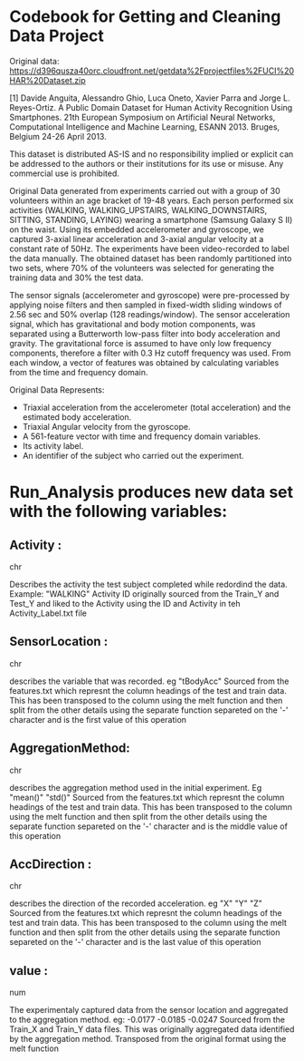 # Codebook for Getting and Cleaning Data Project

Original data: https://d396qusza40orc.cloudfront.net/getdata%2Fprojectfiles%2FUCI%20HAR%20Dataset.zip

[1] Davide Anguita, Alessandro Ghio, Luca Oneto, Xavier Parra and Jorge L. Reyes-Ortiz. A Public Domain Dataset for Human Activity Recognition Using Smartphones. 21th European Symposium on Artificial Neural Networks, Computational Intelligence and Machine Learning, ESANN 2013. Bruges, Belgium 24-26 April 2013. 

This dataset is distributed AS-IS and no responsibility implied or explicit can be addressed to the authors or their institutions for its use or misuse. Any commercial use is prohibited.

Original Data generated from experiments carried out with a group of 30 volunteers within an age bracket of 19-48 years. Each person performed six activities (WALKING, WALKING_UPSTAIRS, WALKING_DOWNSTAIRS, SITTING, STANDING, LAYING) wearing a smartphone (Samsung Galaxy S II) on the waist. Using its embedded accelerometer and gyroscope, we captured 3-axial linear acceleration and 3-axial angular velocity at a constant rate of 50Hz. The experiments have been video-recorded to label the data manually. The obtained dataset has been randomly partitioned into two sets, where 70% of the volunteers was selected for generating the training data and 30% the test data. 

The sensor signals (accelerometer and gyroscope) were pre-processed by applying noise filters and then sampled in fixed-width sliding windows of 2.56 sec and 50% overlap (128 readings/window). The sensor acceleration signal, which has gravitational and body motion components, was separated using a Butterworth low-pass filter into body acceleration and gravity. The gravitational force is assumed to have only low frequency components, therefore a filter with 0.3 Hz cutoff frequency was used. From each window, a vector of features was obtained by calculating variables from the time and frequency domain. 

Original Data Represents:

- Triaxial acceleration from the accelerometer (total acceleration) and the estimated body acceleration.
- Triaxial Angular velocity from the gyroscope. 
- A 561-feature vector with time and frequency domain variables. 
- Its activity label. 
- An identifier of the subject who carried out the experiment.

# Run_Analysis produces new data set with the following variables:

## Activity         : 

chr  

Describes the activity the test subject completed while redordind the data. Example: "WALKING"
Activity ID originally sourced from the Train_Y and Test_Y and liked to the Activity using the ID and Activity in teh Activity_Label.txt file

## SensorLocation   : 

chr  

describes the variable that was recorded. eg "tBodyAcc" 
Sourced from the features.txt which represnt the column headings of the test and train data. This has been transposed to the column using the melt function and then split from the other details using the separate function separeted on the '-' character and is the first value of this operation 

## AggregationMethod: 

chr  

describes the aggregation method used in the initial experiment. Eg "mean()" "std()"
Sourced from the features.txt which represnt the column headings of the test and train data. This has been transposed to the column using the melt function and then split from the other details using the separate function separeted on the '-' character and is the middle value of this operation 

## AccDirection     : 

chr  

describes the direction of the recorded acceleration. eg "X" "Y" "Z"
Sourced from the features.txt which represnt the column headings of the test and train data. This has been transposed to the column using the melt function and then split from the other details using the separate function separeted on the '-' character and is the last value of this operation 

## value            : 

num  

The experimentaly captured data from the sensor location and aggregated to the aggregation method. eg: -0.0177 -0.0185 -0.0247 
Sourced from the Train_X and Train_Y data files. This was originally aggregated data identified by the aggregation method. Transposed from the original format using the melt function
